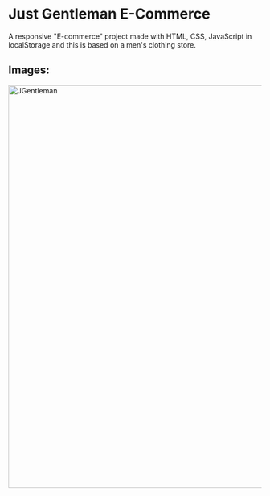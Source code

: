 # Just Gentleman E-Commerce
A responsive "E-commerce" project made with HTML, CSS, JavaScript in localStorage and this is based on a men's clothing store.
## Images:
<img width="800" alt="JGentleman" src="https://github.com/JoZhang06/J-E-Commerce/assets/123129983/4aa2024d-cafc-4084-8df3-77d904a182a5">
